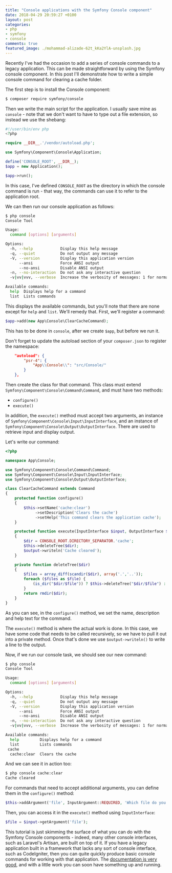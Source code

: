 ```yaml
---
title: "Console applications with the Symfony Console component"
date: 2018-04-29 20:59:27 +0100
layout: post
categories:
- php
- symfony
- console
comments: true
featured_image: ./mohammad-alizade-62t_kKa2YlA-unsplash.jpg
---
```


Recently I've had the occasion to add a series of console commands to a legacy application. This can be made straightforward by using the Symfony console component. In this post I'll demonstrate how to write a simple console command for clearing a cache folder.

The first step is to install the Console component:

```bash
$ composer require symfony/console
```

Then we write the main script for the application. I usually save mine as `console` - note that we don't want to have to type out a file extension, so instead we use the shebang:

```php
#!/user/bin/env php
<?php

require __DIR__.'/vendor/autoload.php';

use Symfony\Component\Console\Application;

define('CONSOLE_ROOT', __DIR__);
$app = new Application();

$app->run();
```

In this case, I've defined `CONSOLE_ROOT` as the directory in which the console command is run - that way, the commands can use it to refer to the application root.

We can then run our console application as follows:

```bash
$ php console
Console Tool

Usage:
  command [options] [arguments]

Options:
  -h, --help            Display this help message
  -q, --quiet           Do not output any message
  -V, --version         Display this application version
      --ansi            Force ANSI output
      --no-ansi         Disable ANSI output
  -n, --no-interaction  Do not ask any interactive question
  -v|vv|vvv, --verbose  Increase the verbosity of messages: 1 for normal output, 2 for more verbose output and 3 for debug

Available commands:
  help  Displays help for a command
  list  Lists commands
```

This displays the available commands, but you'll note that there are none except for `help` and `list`. We'll remedy that. First, we'll register a command:

```php
$app->add(new App\Console\ClearCacheCommand);
```

This has to be done in `console`, after we create `$app`, but before we run it.

Don't forget to update the autoload section of your `composer.json` to register the namespace:

```json
    "autoload": {
        "psr-4": {
            "App\\Console\\": "src/Console/"
        }
    },
```

Then create the class for that command. This class must extend `Symfony\Component\Console\Command\Command`, and must have two methods:

* `configure()`
* `execute()`

In addition, the `execute()` method must accept two arguments, an instance of `Symfony\Component\Console\Input\InputInterface`, and an instance of `Symfony\Component\Console\Output\OutputInterface`. There are used to retrieve input and display output.

Let's write our command:

```php
<?php

namespace App\Console;

use Symfony\Component\Console\Command\Command;
use Symfony\Component\Console\Input\InputInterface;
use Symfony\Component\Console\Output\OutputInterface;

class ClearCacheCommand extends Command
{
    protected function configure()
    {
        $this->setName('cache:clear')
             ->setDescription('Clears the cache')
             ->setHelp('This command clears the application cache');
    }

    protected function execute(InputInterface $input, OutputInterface $output)
    {
        $dir = CONSOLE_ROOT.DIRECTORY_SEPARATOR.'cache';
        $this->deleteTree($dir);
        $output->writeln('Cache cleared');
    } 

    private function deleteTree($dir)
    {
        $files = array_diff(scandir($dir), array('.','..')); 
        foreach ($files as $file) { 
            (is_dir("$dir/$file")) ? $this->deleteTree("$dir/$file") : unlink("$dir/$file"); 
        } 
        return rmdir($dir); 
    }
}
```

As you can see, in the `configure()` method, we set the name, description and help text for the command.

The `execute()` method is where the actual work is done. In this case, we have some code that needs to be called recursively, so we have to pull it out into a private method. Once that's done we use `$output->writeln()` to write a line to the output.

Now, if we run our console task, we should see our new command:

```bash
$ php console
Console Tool

Usage:
  command [options] [arguments]

Options:
  -h, --help            Display this help message
  -q, --quiet           Do not output any message
  -V, --version         Display this application version
      --ansi            Force ANSI output
      --no-ansi         Disable ANSI output
  -n, --no-interaction  Do not ask any interactive question
  -v|vv|vvv, --verbose  Increase the verbosity of messages: 1 for normal output, 2 for more verbose output and 3 for debug

Available commands:
  help         Displays help for a command
  list         Lists commands
 cache
  cache:clear  Clears the cache
```

And we can see it in action too:

```bash
$ php console cache:clear
Cache cleared
```

For commands that need to accept additional arguments, you can define them in the `configure()` method:

```php
$this->addArgument('file', InputArgument::REQUIRED, 'Which file do you want to delete?')
```

Then, you can access it in the `execute()` method using `InputInterface`:

```php
$file = $input->getArgument('file');
```

This tutorial is just skimming the surface of what you can do with the Symfony Console components - indeed, many other console interfaces, such as Laravel's Artisan, are built on top of it. If you have a legacy application built in a framework that lacks any sort of console interface, such as CodeIgniter, then you can quite quickly produce basic console commands for working with that application. The [documentation is very good](https://symfony.com/doc/current/console.html), and with a little work you can soon have something up and running.
